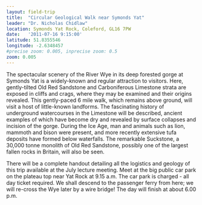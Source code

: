 ```yaml
---
layout: field-trip
title:  "Circular Geological Walk near Symonds Yat"
leader: "Dr. Nicholas Chidlaw"
location: Symonds Yat Rock, Coleford, GL16 7PW
date:   '2011-07-16 9:15:00'
latitude: 51.8355546
longitude: -2.6348457
#precise zoom: 0.005, inprecise zoom: 0.5
zoom: 0.005
---
```

The spectacular scenery of the River Wye in its deep forested gorge at Symonds Yat is a widely-known and regular attraction to visitors. Here, gently-tilted Old Red Sandstone and Carboniferous Limestone strata are exposed in cliffs and crags, where they may be examined and their origins revealed. This gently-paced 6 mile walk, which remains above ground, will visit a host of little-known landforms. The fascinating history of underground watercourses in the Limestone will be described, ancient examples of which have become dry and revealed by surface collapses and incision of the gorge. During the Ice Age, man and animals such as lion, mammoth and bison were present, and more recently extensive tufa deposits have formed below waterfalls. The remarkable Suckstone, a 30,000 tonne monolith of Old Red Sandstone, possibly one of the largest fallen rocks in Britain, will also be seen.

There will be a complete handout detailing all the logistics and geology of this trip available at the July lecture meeting.
Meet at the big public car park on the plateau top near Yat Rock at 9.15 a.m. The car park is charged - all day ticket required. We shall descend to the passenger ferry from here; we will re-cross the Wye later by a wire bridge! The day will finish at about 6.00 p.m.